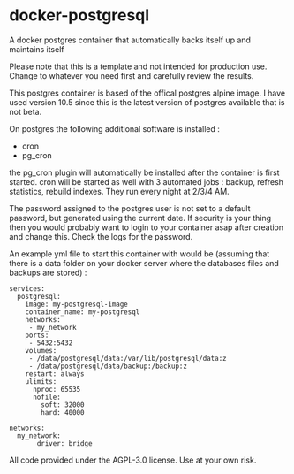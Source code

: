 # docker-postgresql
A docker postgres container that automatically backs itself up and maintains itself

Please note that this is a template and not intended for production use. Change to whatever you need first and carefully review the results. 

This postgres container is based of the offical postgres alpine image. I have used version 10.5 since this is the latest version of postgres available that is not beta. 

On postgres the following additional software is installed : 
- cron
- pg_cron

the pg_cron plugin will automatically be installed after the container is first started. cron will be started as well with 3 automated jobs : backup, refresh statistics, rebuild indexes. They run every night at 2/3/4 AM.

The password assigned to the postgres user is not set to a default password, but generated using the current date. If security is your thing then you would probably want to login to your container asap after creation and change this. Check the logs for the password.

An example yml file to start this container with would be (assuming that there is a data folder on your docker server where the databases files and backups are stored) : 

```version: "2"
services:
  postgresql:
    image: my-postgresql-image
    container_name: my-postgresql
    networks:
     - my_network
    ports:
     - 5432:5432
    volumes:
     - /data/postgresql/data:/var/lib/postgresql/data:z
     - /data/postgresql/data/backup:/backup:z
    restart: always
    ulimits:
      nproc: 65535
      nofile:
        soft: 32000
        hard: 40000

networks:
  my_network:
       driver: bridge
```


All code provided under the AGPL-3.0 license. Use at your own risk. 
